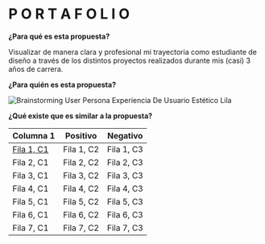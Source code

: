# P O R T A F O L I O
**¿Para qué es esta propuesta?**

Visualizar de manera clara y profesional mi trayectoria como estudiante de diseño a través de los distintos proyectos realizados durante mis (casi) 3 años de carrera.

**¿Para quién es esta propuesta?**

![Brainstorming User Persona Experiencia De Usuario Estético Lila](https://github.com/catalinakoller/portafolio/assets/141850128/1e54c206-54c6-4fe2-831c-0e97736b2b26)

**¿Qué existe que es similar a la propuesta?**

| Columna 1 | Positivo| Negativo |
|-----------|-----------|-----------|
| [Fila 1, C1](https://noodle.run/?ref=landings.dev) | Fila 1, C2 | Fila 1, C3 |
| Fila 2, C1 | Fila 2, C2 | Fila 2, C3 |
| Fila 3, C1 | Fila 3, C2 | Fila 3, C3 |
| Fila 4, C1 | Fila 4, C2 | Fila 4, C3 |
| Fila 5, C1 | Fila 5, C2 | Fila 5, C3 |
| Fila 6, C1 | Fila 6, C2 | Fila 6, C3 |
| Fila 7, C1 | Fila 7, C2 | Fila 7, C3 |
